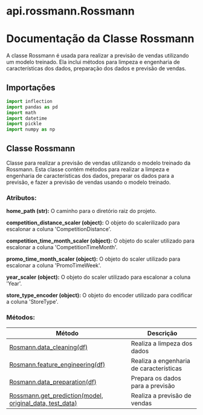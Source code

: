 # api.rossmann.Rossmann
# Documentação da Classe Rossmann

A classe Rossmann é usada para realizar a previsão de vendas utilizando um modelo treinado. Ela inclui métodos para limpeza e engenharia de características dos dados, preparação dos dados e previsão de vendas.

## Importações

```python
import inflection
import pandas as pd
import math
import datetime
import pickle
import numpy as np
```



## Classe Rossmann

Classe para realizar a previsão de vendas utilizando o modelo treinado da Rossmann.
Esta classe contém métodos para realizar a limpeza e engenharia de características dos dados,
preparar os dados para a previsão, e fazer a previsão de vendas usando o modelo treinado.

### Atributos:

**home_path (str):** O caminho para o diretório raiz do projeto.

**competition_distance_scaler (object):** O objeto do scalerilizado para escalonar a coluna 'CompetitionDistance'.

**competition_time_month_scaler (object):** O objeto do scaler utilizado para escalonar a coluna 'CompetitionTimeMonth'.

**promo_time_month_scaler (object):** O objeto do scaler utilizado para escalonar a coluna 'PromoTimeWeek'.

**year_scaler (object):** O objeto do scaler utilizado para escalonar a coluna 'Year'.

**store_type_encoder (object):** O objeto do encoder utilizado para codificar a coluna 'StoreType'.


### Métodos: 
| Método                                                         | Descrição                              |
|----------------------------------------------------------------|----------------------------------------|
| [Rosmann.data_cleaning(df)](data_cleaning.md)                                       | Realiza a limpeza dos dados            |
| [Rosmann.feature_engineering(df)](feature_engineering.md)                                 | Realiza a engenharia de características|
| [Rosmann.data_preparation(df)](data_preparation.md)                                     | Prepara os dados para a previsão       |
|[Rossmann.get_prediction(model, original_data, test_data)](get_prediction)        | Realiza a previsão de vendas           |
